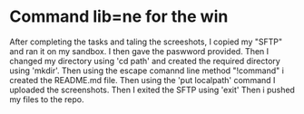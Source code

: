 Command lib=ne for the win
==========================
After completing the tasks and taling the screeshots, I copied my "SFTP" and ran it on my sandbox. I then gave the paswword provided.
Then I changed my directory using 'cd path' and created the required directory using 'mkdir'.
Then using the escape comannd line method "!command" i created the README.md file.
Then using the 'put localpath' command I uploaded the screenshots.
Then I exited the SFTP using 'exit'
Then i pushed my files to the repo.
